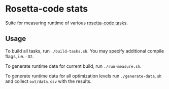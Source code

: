 # Rosetta-code stats

Suite for measuring runtime of various [rosetta-code tasks](https://rosettacode.org/wiki/Category:Programming_Tasks).

## Usage

To build all tasks, run `./build-tasks.sh`. You may specify additional compile flags, i.e. `-O2`.

To generate runtime data for current build, run `./run-measure.sh`.

To generate runtime data for all optimization levels run `./generate-data.sh` and collect `out/data.csv` with the results.


